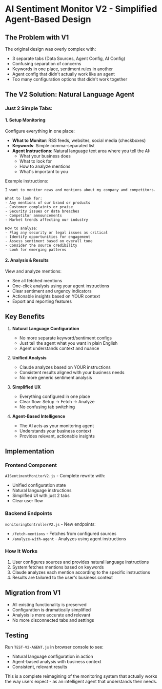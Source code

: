 # AI Sentiment Monitor V2 - Simplified Agent-Based Design

## The Problem with V1
The original design was overly complex with:
- 3 separate tabs (Data Sources, Agent Config, AI Config)
- Confusing separation of concerns
- Keywords in one place, sentiment rules in another
- Agent config that didn't actually work like an agent
- Too many configuration options that didn't work together

## The V2 Solution: Natural Language Agent

### Just 2 Simple Tabs:

#### 1. **Setup Monitoring** 
Configure everything in one place:
- **What to Monitor**: RSS feeds, websites, social media (checkboxes)
- **Keywords**: Simple comma-separated list
- **Agent Instructions**: Natural language text area where you tell the AI:
  - What your business does
  - What to look for
  - How to analyze mentions
  - What's important to you

Example instructions:
```
I want to monitor news and mentions about my company and competitors.

What to look for:
- Any mentions of our brand or products
- Customer complaints or praise
- Security issues or data breaches
- Competitor announcements
- Market trends affecting our industry

How to analyze:
- Flag any security or legal issues as critical
- Identify opportunities for engagement
- Assess sentiment based on overall tone
- Consider the source credibility
- Look for emerging patterns
```

#### 2. **Analysis & Results**
View and analyze mentions:
- See all fetched mentions
- One-click analysis using your agent instructions
- Clear sentiment and urgency indicators
- Actionable insights based on YOUR context
- Export and reporting features

## Key Benefits

1. **Natural Language Configuration**
   - No more separate keyword/sentiment configs
   - Just tell the agent what you want in plain English
   - Agent understands context and nuance

2. **Unified Analysis**
   - Claude analyzes based on YOUR instructions
   - Consistent results aligned with your business needs
   - No more generic sentiment analysis

3. **Simplified UX**
   - Everything configured in one place
   - Clear flow: Setup → Fetch → Analyze
   - No confusing tab switching

4. **Agent-Based Intelligence**
   - The AI acts as your monitoring agent
   - Understands your business context
   - Provides relevant, actionable insights

## Implementation

### Frontend Component
`AISentimentMonitorV2.js` - Complete rewrite with:
- Unified configuration state
- Natural language instructions
- Simplified UI with just 2 tabs
- Clear user flow

### Backend Endpoints
`monitoringControllerV2.js` - New endpoints:
- `/fetch-mentions` - Fetches from configured sources
- `/analyze-with-agent` - Analyzes using agent instructions

### How It Works
1. User configures sources and provides natural language instructions
2. System fetches mentions based on keywords
3. Claude analyzes each mention according to the specific instructions
4. Results are tailored to the user's business context

## Migration from V1
- All existing functionality is preserved
- Configuration is dramatically simplified
- Analysis is more accurate and relevant
- No more disconnected tabs and settings

## Testing
Run `TEST-V2-AGENT.js` in browser console to see:
- Natural language configuration in action
- Agent-based analysis with business context
- Consistent, relevant results

This is a complete reimagining of the monitoring system that actually works the way users expect - as an intelligent agent that understands their needs.
